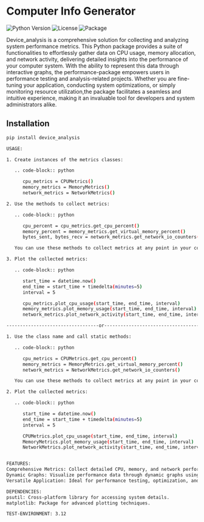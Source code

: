# Computer Info Generator

![Python Version](https://img.shields.io/badge/python-3.12.svg)
![License](https://img.shields.io/github/license/akhiltodecode/device_analysis/)
![Package](https://img.shields.io/pypi/pyversions/device_analysis)

Device_analysis is a comprehensive solution for collecting and analyzing system performance metrics. 
This Python package provides a suite of functionalities to effortlessly gather data on CPU usage, memory allocation, 
and network activity, delivering detailed insights into the performance of your computer system. With the ability to represent 
this data through interactive graphs, the performance-package empowers users in performance testing and analysis-related projects. 
Whether you are fine-tuning your application, conducting system optimizations, or simply monitoring resource utilization,the package 
facilitates a seamless and intuitive experience, making it an invaluable tool for developers and system administrators alike. 

## Installation

```bash
pip install device_analysis

USAGE:

1. Create instances of the metrics classes:

   .. code-block:: python

      cpu_metrics = CPUMetrics()
      memory_metrics = MemoryMetrics()
      network_metrics = NetworkMetrics()

2. Use the methods to collect metrics:

   .. code-block:: python

      cpu_percent = cpu_metrics.get_cpu_percent()
      memory_percent = memory_metrics.get_virtual_memory_percent()
      bytes_sent, bytes_recv = network_metrics.get_network_io_counters()

   You can use these methods to collect metrics at any point in your code.

3. Plot the collected metrics:

   .. code-block:: python

      start_time = datetime.now()
      end_time = start_time + timedelta(minutes=5)
      interval = 5

      cpu_metrics.plot_cpu_usage(start_time, end_time, interval)
      memory_metrics.plot_memory_usage(start_time, end_time, interval)
      network_metrics.plot_network_activity(start_time, end_time, interval)

----------------------------------or----------------------------------------------

1. Use the class name and call static methods:

   .. code-block:: python

      cpu_metrics = CPUMetrics.get_cpu_percent()
      memory_metrics = MemoryMetrics.get_virtual_memory_percent()
      network_metrics = NetworkMetrics.get_network_io_counters()

   You can use these methods to collect metrics at any point in your code.

2. Plot the collected metrics:

   .. code-block:: python

      start_time = datetime.now()
      end_time = start_time + timedelta(minutes=5)
      interval = 5

      CPUMetrics.plot_cpu_usage(start_time, end_time, interval)
      MemoryMetrics.plot_memory_usage(start_time, end_time, interval)
      NetworkMetrics.plot_network_activity(start_time, end_time, interval)


FEATURES:
Comprehensive Metrics: Collect detailed CPU, memory, and network performance metrics for insightful system analysis.
Dynamic Graphs: Visualize performance data through dynamic graphs using the powerful matplotlib library.
Versatile Application: Ideal for performance testing, optimization, and real-time monitoring in diverse computing environments.

DEPENDENCIES:
psutil: Cross-platform library for accessing system details.
matplotlib: Package for advanced plotting techniques.

TEST-ENVIRONMENT: 3.12